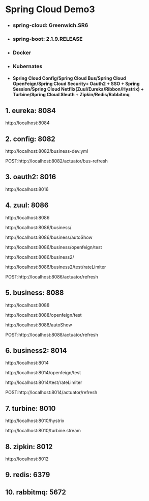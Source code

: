 # Spring Cloud Demo3
- ### spring-cloud: Greenwich.SR6
- ### spring-boot: 2.1.9.RELEASE
- ### Docker
- ### Kubernates
- #### Spring Cloud Config/Spring Cloud Bus/Spring Cloud OpenFeign/Spring Cloud Security+ Oauth2 + SSO + Spring Session/Spring Cloud Netflix(Zuul/Eureka/Ribbon/Hystrix) + Turbine/Spring Cloud Sleuth + Zipkin/Redis/Rabbitmq

## 1. eureka:      8084

http://localhost:8084

## 2. config:      8082

http://localhost:8082/business-dev.yml

POST:http://localhost:8082/actuator/bus-refresh

## 3. oauth2:      8016   

http://localhost:8016

## 4. zuul:     8086

http://localhost:8086

http://localhost:8086/business/

http://localhost:8086/business/autoShow

http://localhost:8086/business/openfeign/test

http://localhost:8086/business2/

http://localhost:8086/business2/test/rateLimiter

POST:http://localhost:8086/actuator/refresh

## 5. business:    8088

http://localhost:8088

http://localhost:8088/openfeign/test

http://localhost:8088/autoShow

POST:http://localhost:8088/actuator/refresh

## 6. business2:   8014

http://localhost:8014

http://localhost:8014/openfeign/test

http://localhost:8014/test/rateLimiter

POST:http://localhost:8014/actuator/refresh

## 7. turbine:     8010

http://localhost:8010/hystrix

http://localhost:8010/turbine.stream

## 8. zipkin:         8012

http://localhost:8012

## 9. redis:         6379

## 10. rabbitmq:         5672
